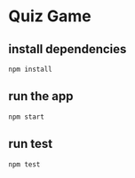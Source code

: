 # Quiz Game 
## install dependencies
```
npm install
```
## run the app
```
npm start
```
## run test
```
npm test
```
